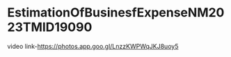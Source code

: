 # EstimationOfBusinesfExpenseNM2023TMID19090

video link-https://photos.app.goo.gl/LnzzKWPWqJKJ8uoy5
